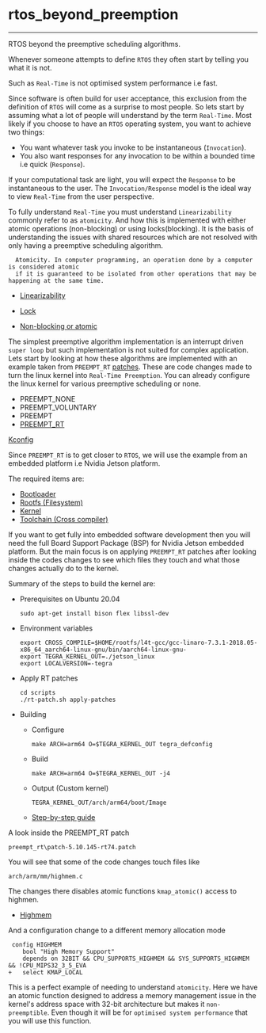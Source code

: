 # rtos_beyond_preemption
-------------------------

RTOS beyond the preemptive scheduling algorithms.

Whenever someone attempts to define `RTOS` they often start by telling you what it is not.

Such as `Real-Time` is not optimised system performance i.e fast.

Since software is often build for user acceptance, this exclusion from the definition of `RTOS` will come as a surprise to most people.
So lets start by assuming what a lot of people will understand by the term `Real-Time`.
Most likely if you choose to have an `RTOS` operating system, you want to achieve two things:

- You want whatever task you invoke to be instantaneous (`Invocation`).
- You also want responses for any invocation to be within a bounded time i.e quick (`Response`).

If your computational task are light, you will expect the `Response` to be instantaneous to the user.
The `Invocation/Response` model is the ideal way to view `Real-Time` from the user perspective.

To fully understand `Real-Time` you must understand `Linearizability` commonly refer to as `atomicity`.
And how this is implemented with either atomic operations (non-blocking) or using locks(blocking).
It is the basis of understanding the issues with shared resources which are not resolved with only having a preemptive scheduling algorithm.

      Atomicity. In computer programming, an operation done by a computer is considered atomic 
      if it is guaranteed to be isolated from other operations that may be happening at the same time.

- [Linearizability](https://en.wikipedia.org/wiki/Linearizability)

- [Lock](https://en.wikipedia.org/wiki/Lock_(computer_science))

- [Non-blocking or atomic](https://en.wikipedia.org/wiki/Non-blocking_algorithm)

The simplest preemptive algorithm implementation is an interrupt driven `super loop` but such implementation is not suited for complex application.
Lets start by looking at how these algorithms are implemented with an example taken from `PREEMPT_RT` [patches](https://cdn.kernel.org/pub/linux/kernel/projects/rt/).
These are code changes made to turn the linux kernel into `Real-Time Preemption`.
You can already configure the linux kernel for various preemptive scheduling or none.

- PREEMPT_NONE
- PREEMPT_VOLUNTARY
- PREEMPT
- [PREEMPT_RT](wiki.linuxfoundation.org/realtime/preempt_rt_versions)

[Kconfig](https://kernel.ubuntu.com/git/ubuntu/ubuntu-focal.git/tree/kernel/Kconfig.preempt)

Since `PREEMPT_RT` is to get closer to `RTOS`, we will use the example from an embedded platform i.e Nvidia Jetson platform.

The required items are:
- [Bootloader](https://developer.nvidia.com/embedded/l4t/r35_release_v1.0/release/jetson_linux_r35.1.0_aarch64.tbz2)
- [Rootfs (Filesystem)](https://developer.nvidia.com/embedded/l4t/r35_release_v1.0/release/tegra_linux_sample-root-filesystem_r35.1.0_aarch64.tbz2)
- [Kernel](https://developer.nvidia.com/embedded/l4t/r35_release_v1.0/sources/public_sources.tbz2)
- [Toolchain (Cross compiler)](http://releases.linaro.org/components/toolchain/binaries/7.3-2018.05/aarch64-linux-gnu/gcc-linaro-7.3.1-2018.05-x86_64_aarch64-linux-gnu.tar.xz)

If you want to get fully into embedded software development then you will need the full Board Support Package (BSP) for Nvidia Jetson embedded platform.
But the main focus is on applying `PREEMPT_RT` patches after looking inside the codes changes to see which files they touch and what those changes actually do to the kernel.

Summary of the steps to build the kernel are:

- Prerequisites on Ubuntu 20.04

      sudo apt-get install bison flex libssl-dev

- Environment variables

      export CROSS_COMPILE=$HOME/rootfs/l4t-gcc/gcc-linaro-7.3.1-2018.05-x86_64_aarch64-linux-gnu/bin/aarch64-linux-gnu-
      export TEGRA_KERNEL_OUT=./jetson_linux
      export LOCALVERSION=-tegra

- Apply RT patches  

      cd scripts 
      ./rt-patch.sh apply-patches
      
- Building

  * Configure
  
        make ARCH=arm64 O=$TEGRA_KERNEL_OUT tegra_defconfig
  
  * Build
  
        make ARCH=arm64 O=$TEGRA_KERNEL_OUT -j4
  
  * Output (Custom kernel) 
  
        TEGRA_KERNEL_OUT/arch/arm64/boot/Image
        
  * [Step-by-step guide](https://docs.nvidia.com/jetson/archives/l4t-archived/l4t-3231/index.html#page/Tegra%2520Linux%2520Driver%2520Package%2520Development%2520Guide%2Fkernel_custom.html%23) 

A look inside the PREEMPT_RT patch 

	preempt_rt\patch-5.10.145-rt74.patch
	
You will see that some of the code changes touch files like

	arch/arm/mm/highmem.c

The changes there disables atomic functions `kmap_atomic()` access to highmen.

- [Highmem](https://www.kernel.org/doc/Documentation/vm/highmem.txt)

And a configuration change to a different  memory allocation mode

	 config HIGHMEM
	 	bool "High Memory Support"
	 	depends on 32BIT && CPU_SUPPORTS_HIGHMEM && SYS_SUPPORTS_HIGHMEM && !CPU_MIPS32_3_5_EVA
	+	select KMAP_LOCAL


This is a perfect example of needing to understand `atomicity`. Here we have an atomic function designed to address a memory management issue in the kernel's address space with 32-bit architecture but makes it `non-preemptible`. Even though it will be for `optimised system performance` that you will use this function.


